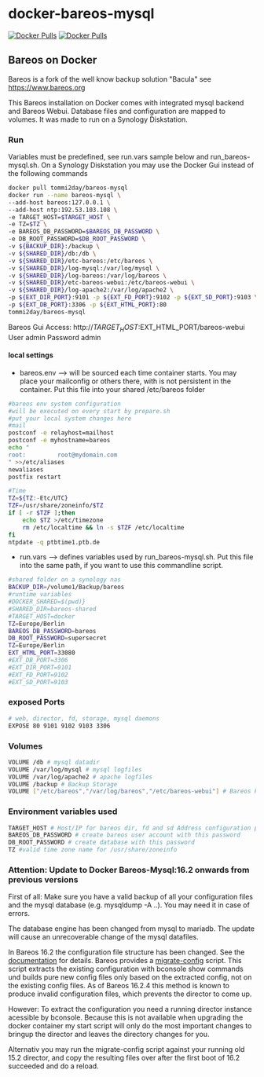 # docker-bareos-mysql

[![Docker Pulls](https://img.shields.io/docker/stars/tommi2day/bareos-mysql.svg)](https://hub.docker.com/r/tommi2day/bareos-mysql/)
[![Docker Pulls](https://img.shields.io/docker/pulls/tommi2day/bareos-mysql.svg)](https://hub.docker.com/r/tommi2day/bareos-mysql/)

## Bareos on Docker 

Bareos is a fork of the well know backup solution "Bacula"
see https://www.bareos.org

This Bareos installation on Docker comes with integrated mysql backend and Bareos Webui.
Database files and configuration are mapped to volumes. It was made to run on a Synology
Diskstation.

### Run 
Variables must be predefined, see run.vars sample  below and run_bareos-mysql.sh. 
On a Synology Diskstation you may use the Docker Gui instead of the following commands
```sh
docker pull tommi2day/bareos-mysql
docker run --name bareos-mysql \
--add-host bareos:127.0.0.1 \
--add-host ntp:192.53.103.108 \
-e TARGET_HOST=$TARGET_HOST \
-e TZ=$TZ \
-e BAREOS_DB_PASSWORD=$BAREOS_DB_PASSWORD \
-e DB_ROOT_PASSWORD=$DB_ROOT_PASSWORD \
-v ${BACKUP_DIR}:/backup \
-v ${SHARED_DIR}/db:/db \
-v ${SHARED_DIR}/etc-bareos:/etc/bareos \
-v ${SHARED_DIR}/log-mysql:/var/log/mysql \
-v ${SHARED_DIR}/log-bareos:/var/log/bareos \
-v ${SHARED_DIR}/etc-bareos-webui:/etc/bareos-webui \
-v ${SHARED_DIR}/log-apache2:/var/log/apache2 \
-p ${EXT_DIR_PORT}:9101 -p ${EXT_FD_PORT}:9102 -p ${EXT_SD_PORT}:9103 \
-p ${EXT_DB_PORT}:3306 -p ${EXT_HTML_PORT}:80
tommi2day/bareos-mysql
```
Bareos Gui Access:
http://$TARGET_HOST:$EXT_HTML_PORT/bareos-webui
User admin Password admin

#### local settings
* bareos.env --> will be sourced each time container starts. 
You may place your mailconfig or others there, with is not persistent in the container. Put this file into your shared /etc/bareos folder

```sh
#bareos env system configuration
#will be executed on every start by prepare.sh
#put your local system changes here
#mail
postconf -e relayhost=mailhost
postconf -e myhostname=bareos
echo "
root:         root@mydomain.com
" >>/etc/aliases
newaliases
postfix restart

#Time
TZ=${TZ:-Etc/UTC}
TZF=/usr/share/zoneinfo/$TZ
if [ -r $TZF ];then
	echo $TZ >/etc/timezone
	rm /etc/localtime && ln -s $TZF /etc/localtime
fi
ntpdate -q ptbtime1.ptb.de
```

* run.vars --> defines variables used by run_bareos-mysql.sh. Put this file into the same path, 
if you want to use this commandline script.
```sh
#shared folder on a synology nas
BACKUP_DIR=/volume1/Backup/bareos
#runtime variables
#DOCKER_SHARED=$(pwd)}
#SHARED_DIR=bareos-shared
#TARGET_HOST=docker
TZ=Europe/Berlin
BAREOS_DB_PASSWORD=bareos
DB_ROOT_PASSWORD=supersecret
TZ=Europe/Berlin
EXT_HTML_PORT=33080
#EXT_DB_PORT=3306
#EXT_DIR_PORT=9101
#EXT_FD_PORT=9102
#EXT_SD_PORT=9103
```
### exposed Ports
```sh
# web, director, fd, storage, mysql daemons 
EXPOSE 80 9101 9102 9103 3306
```
### Volumes
```sh
VOLUME /db # mysql datadir
VOLUME /var/log/mysql # mysql logfiles
VOLUME /var/log/apache2 # apache logfiles
VOLUME /backup # Backup Storage
VOLUME ["/etc/bareos","/var/log/bareos","/etc/bareos-webui"] # Bareos konfiguration
```
### Environment variables used
```sh
TARGET_HOST # Host/IP for bareos dir, fd and sd Address configuration parameter  
BAREOS_DB_PASSWORD # create bareos user account with this password
DB_ROOT_PASSWORD # create database with this password
TZ #valid time zone name for /usr/share/zoneinfo
```

### Attention: Update to Docker Bareos-Mysql:16.2 onwards from previous versions

First of all: Make sure you have a valid backup of all your configuration files and the mysql database 
(e.g. mysqldump -A ..). You may need it in case of errors.

The database engine has been changed from mysql to mariadb. The update will cause an unrecoverable change of
the mysql datafiles. 

In Bareos 16.2 the configuration file structure has been changed. 
See the [documentation](http://doc.bareos.org/master/html/bareos-manual-main-reference.html#bareos-update) for details.
Bareos provides a [migrate-config](https://raw.githubusercontent.com/bareos/bareos-contrib/master/misc/bareos-migrate-config/bareos-migrate-config.sh) 
script. This script extracts the existing configuration 
with bconsole show commands und builds pure new config files only based on the extracted config, 
not on the existing config files. As of Bareos 16.2.4 this method is known to produce invalid
 configuration files, which prevents the director to come up. 

However: To extract the configuration you need a running director instance acessible by bconsole.
Because this is not available when upgrading the docker container my start script will only do the most
 important changes to bringup the director and leaves the directory changes for you.

Alternativ you may run the migrate-config script against your running old 15.2 director, 
and copy the resulting files over after the first boot of 16.2 succeeded and do a reload. 